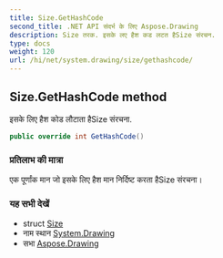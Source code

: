 ```yaml
---
title: Size.GetHashCode
second_title: .NET API संदर्भ के लिए Aspose.Drawing
description: Size तरक. इसके लए हैश कड लटत हैSize संरचन.
type: docs
weight: 120
url: /hi/net/system.drawing/size/gethashcode/
---
```

## Size.GetHashCode method

इसके लिए हैश कोड लौटाता हैSize संरचना.

```csharp
public override int GetHashCode()
```

### प्रतिलाभ की मात्रा

एक पूर्णांक मान जो इसके लिए हैश मान निर्दिष्ट करता हैSize संरचना।

### यह सभी देखें

* struct [Size](../)
* नाम स्थान [System.Drawing](../../size/)
* सभा [Aspose.Drawing](../../../)


